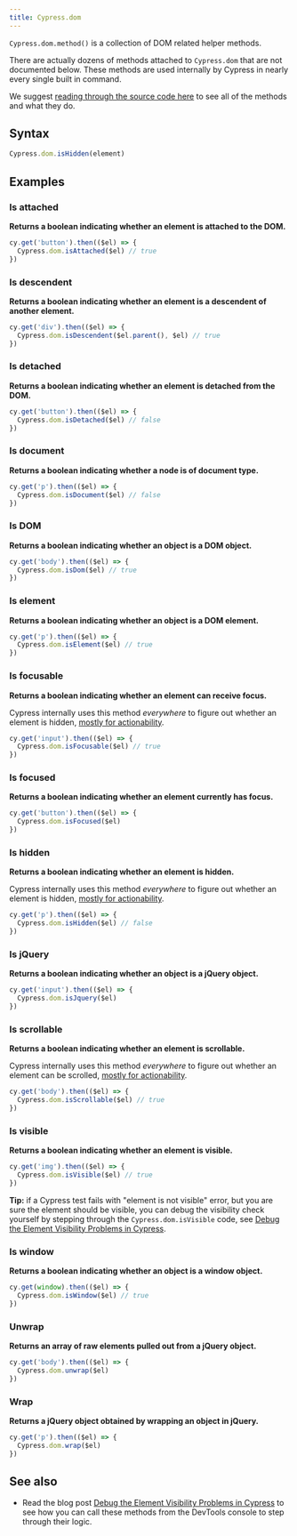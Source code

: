 ```yaml
---
title: Cypress.dom
---
```


`Cypress.dom.method()` is a collection of DOM related helper methods.

<Alert type="warning">

There are actually dozens of methods attached to `Cypress.dom` that are not documented below. These methods are used internally by Cypress in nearly every single built in command.

We suggest [reading through the source code here](https://github.com/cypress-io/cypress/blob/develop/packages/driver/src/dom/index.js) to see all of the methods and what they do.

</Alert>

## Syntax

```javascript
Cypress.dom.isHidden(element)
```

## Examples

### Is attached

**Returns a boolean indicating whether an element is attached to the DOM.**

```javascript
cy.get('button').then(($el) => {
  Cypress.dom.isAttached($el) // true
})
```

### Is descendent

**Returns a boolean indicating whether an element is a descendent of another element.**

```javascript
cy.get('div').then(($el) => {
  Cypress.dom.isDescendent($el.parent(), $el) // true
})
```

### Is detached

**Returns a boolean indicating whether an element is detached from the DOM.**

```javascript
cy.get('button').then(($el) => {
  Cypress.dom.isDetached($el) // false
})
```

### Is document

**Returns a boolean indicating whether a node is of document type.**

```javascript
cy.get('p').then(($el) => {
  Cypress.dom.isDocument($el) // false
})
```

### Is DOM

**Returns a boolean indicating whether an object is a DOM object.**

```javascript
cy.get('body').then(($el) => {
  Cypress.dom.isDom($el) // true
})
```

### Is element

**Returns a boolean indicating whether an object is a DOM element.**

```javascript
cy.get('p').then(($el) => {
  Cypress.dom.isElement($el) // true
})
```

### Is focusable

**Returns a boolean indicating whether an element can receive focus.**

Cypress internally uses this method _everywhere_ to figure out whether an element is hidden, [mostly for actionability](/guides/core-concepts/interacting-with-elements).

```javascript
cy.get('input').then(($el) => {
  Cypress.dom.isFocusable($el) // true
})
```

### Is focused

**Returns a boolean indicating whether an element currently has focus.**

```javascript
cy.get('button').then(($el) => {
  Cypress.dom.isFocused($el)
})
```

### Is hidden

**Returns a boolean indicating whether an element is hidden.**

Cypress internally uses this method _everywhere_ to figure out whether an element is hidden, [mostly for actionability](/guides/core-concepts/interacting-with-elements).

```javascript
cy.get('p').then(($el) => {
  Cypress.dom.isHidden($el) // false
})
```

### Is jQuery

**Returns a boolean indicating whether an object is a jQuery object.**

```javascript
cy.get('input').then(($el) => {
  Cypress.dom.isJquery($el)
})
```

### Is scrollable

**Returns a boolean indicating whether an element is scrollable.**

Cypress internally uses this method _everywhere_ to figure out whether an element can be scrolled, [mostly for actionability](/guides/core-concepts/interacting-with-elements).

```javascript
cy.get('body').then(($el) => {
  Cypress.dom.isScrollable($el) // true
})
```

### Is visible

**Returns a boolean indicating whether an element is visible.**

```javascript
cy.get('img').then(($el) => {
  Cypress.dom.isVisible($el) // true
})
```

**Tip:** if a Cypress test fails with "element is not visible" error, but you are sure the element should be visible, you can debug the visibility check yourself by stepping through the `Cypress.dom.isVisible` code, see [Debug the Element Visibility Problems in Cypress](https://glebbahmutov.com/blog/debug-visibility/).

### Is window

**Returns a boolean indicating whether an object is a window object.**

```javascript
cy.get(window).then(($el) => {
  Cypress.dom.isWindow($el) // true
})
```

### Unwrap

**Returns an array of raw elements pulled out from a jQuery object.**

```javascript
cy.get('body').then(($el) => {
  Cypress.dom.unwrap($el)
})
```

### Wrap

**Returns a jQuery object obtained by wrapping an object in jQuery.**

```javascript
cy.get('p').then(($el) => {
  Cypress.dom.wrap($el)
})
```

## See also

- Read the blog post [Debug the Element Visibility Problems in Cypress](https://glebbahmutov.com/blog/debug-visibility/) to see how you can call these methods from the DevTools console to step through their logic.
